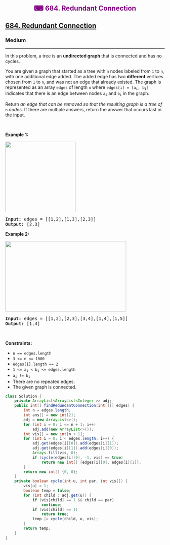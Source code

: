 <div align = "center">
<h style = "margin-bottom: 0px; margin-top: 0px; color : purple;" align = "center" class = "header">

## ⌨ 684. Redundant Connection

</h>
</div>

<h2><a href="https://leetcode.com/problems/redundant-connection" target = "_blank">684. Redundant Connection</a></h2><h3>Medium</h3><hr><p>In this problem, a tree is an <strong>undirected graph</strong> that is connected and has no cycles.</p>

<p>You are given a graph that started as a tree with <code>n</code> nodes labeled from <code>1</code> to <code>n</code>, with one additional edge added. The added edge has two <strong>different</strong> vertices chosen from <code>1</code> to <code>n</code>, and was not an edge that already existed. The graph is represented as an array <code>edges</code> of length <code>n</code> where <code>edges[i] = [a<sub>i</sub>, b<sub>i</sub>]</code> indicates that there is an edge between nodes <code>a<sub>i</sub></code> and <code>b<sub>i</sub></code> in the graph.</p>

<p>Return <em>an edge that can be removed so that the resulting graph is a tree of </em><code>n</code><em> nodes</em>. If there are multiple answers, return the answer that occurs last in the input.</p>

<p>&nbsp;</p>
<p><strong class="example">Example 1:</strong></p>
<img alt="" src="https://assets.leetcode.com/uploads/2021/05/02/reduntant1-1-graph.jpg" style="width: 222px; height: 222px;" />
<pre>
<strong>Input:</strong> edges = [[1,2],[1,3],[2,3]]
<strong>Output:</strong> [2,3]
</pre>

<p><strong class="example">Example 2:</strong></p>
<img alt="" src="https://assets.leetcode.com/uploads/2021/05/02/reduntant1-2-graph.jpg" style="width: 382px; height: 222px;" />
<pre>
<strong>Input:</strong> edges = [[1,2],[2,3],[3,4],[1,4],[1,5]]
<strong>Output:</strong> [1,4]
</pre>

<p>&nbsp;</p>
<p><strong>Constraints:</strong></p>

<ul>
	<li><code>n == edges.length</code></li>
	<li><code>3 &lt;= n &lt;= 1000</code></li>
	<li><code>edges[i].length == 2</code></li>
	<li><code>1 &lt;= a<sub>i</sub> &lt; b<sub>i</sub> &lt;= edges.length</code></li>
	<li><code>a<sub>i</sub> != b<sub>i</sub></code></li>
	<li>There are no repeated edges.</li>
	<li>The given graph is connected.</li>
</ul>

```java
class Solution {
    private ArrayList<ArrayList<Integer >> adj;
    public int[] findRedundantConnection(int[][] edges) {
        int n = edges.length;
        int ans[] = new int[2];
        adj = new ArrayList<>();
        for (int i = 0; i <= n + 1; i++)
            adj.add(new ArrayList<>());
        int vis[] = new int[n + 1];
        for (int i = 0; i < edges.length; i++) {
            adj.get(edges[i][0]).add(edges[i][1]);
            adj.get(edges[i][1]).add(edges[i][0]);
            Arrays.fill(vis, 0);
            if (cycle(edges[i][0], -1, vis) == true)
                return new int[] {edges[i][0], edges[i][1]};
        }
        return new int[] {0, 0};
    }
    private boolean cycle(int u, int par, int vis[]) {
        vis[u] = 1;
        boolean temp = false;
        for (int child : adj.get(u)) {
            if (vis[child] == 1 && child == par)
                continue;
            if (vis[child] == 1)
                return true;
            temp |= cycle(child, u, vis);
        }
        return temp;
    }
}
```
